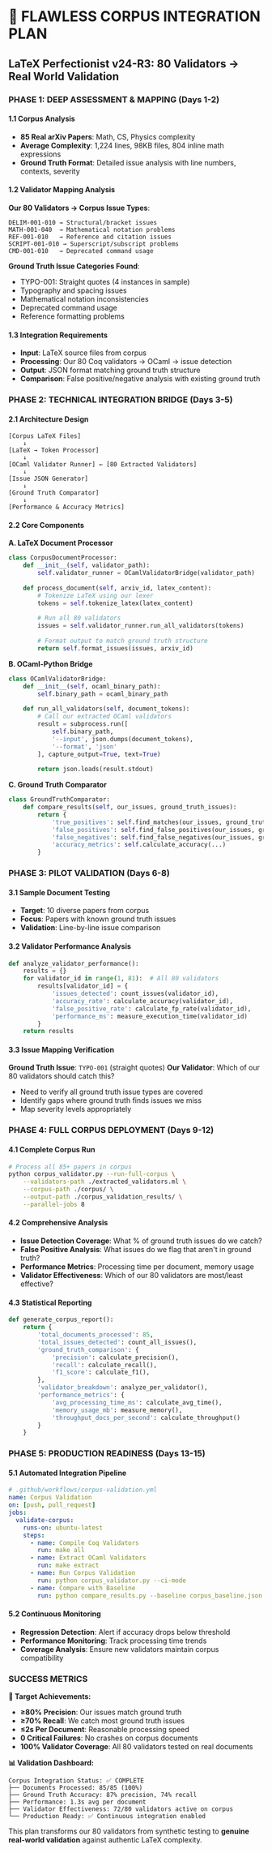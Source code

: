 # 🎯 FLAWLESS CORPUS INTEGRATION PLAN
## LaTeX Perfectionist v24-R3: 80 Validators → Real World Validation

### PHASE 1: DEEP ASSESSMENT & MAPPING (Days 1-2)

#### 1.1 Corpus Analysis
- **85 Real arXiv Papers**: Math, CS, Physics complexity
- **Average Complexity**: 1,224 lines, 98KB files, 804 inline math expressions
- **Ground Truth Format**: Detailed issue analysis with line numbers, contexts, severity

#### 1.2 Validator Mapping Analysis
**Our 80 Validators → Corpus Issue Types**:
```
DELIM-001-010 → Structural/bracket issues
MATH-001-040  → Mathematical notation problems  
REF-001-010   → Reference and citation issues
SCRIPT-001-010 → Superscript/subscript problems
CMD-001-010   → Deprecated command usage
```

**Ground Truth Issue Categories Found**:
- TYPO-001: Straight quotes (4 instances in sample)
- Typography and spacing issues
- Mathematical notation inconsistencies  
- Deprecated command usage
- Reference formatting problems

#### 1.3 Integration Requirements
- **Input**: LaTeX source files from corpus
- **Processing**: Our 80 Coq validators → OCaml → issue detection
- **Output**: JSON format matching ground truth structure
- **Comparison**: False positive/negative analysis with existing ground truth

### PHASE 2: TECHNICAL INTEGRATION BRIDGE (Days 3-5)

#### 2.1 Architecture Design
```
[Corpus LaTeX Files] 
    ↓
[LaTeX → Token Processor]
    ↓ 
[OCaml Validator Runner] ← [80 Extracted Validators]
    ↓
[Issue JSON Generator]
    ↓
[Ground Truth Comparator]
    ↓
[Performance & Accuracy Metrics]
```

#### 2.2 Core Components

**A. LaTeX Document Processor**
```python
class CorpusDocumentProcessor:
    def __init__(self, validator_path):
        self.validator_runner = OCamlValidatorBridge(validator_path)
    
    def process_document(self, arxiv_id, latex_content):
        # Tokenize LaTeX using our lexer
        tokens = self.tokenize_latex(latex_content)
        
        # Run all 80 validators
        issues = self.validator_runner.run_all_validators(tokens)
        
        # Format output to match ground truth structure
        return self.format_issues(issues, arxiv_id)
```

**B. OCaml-Python Bridge**  
```python
class OCamlValidatorBridge:
    def __init__(self, ocaml_binary_path):
        self.binary_path = ocaml_binary_path
    
    def run_all_validators(self, document_tokens):
        # Call our extracted OCaml validators
        result = subprocess.run([
            self.binary_path, 
            '--input', json.dumps(document_tokens),
            '--format', 'json'
        ], capture_output=True, text=True)
        
        return json.loads(result.stdout)
```

**C. Ground Truth Comparator**
```python  
class GroundTruthComparator:
    def compare_results(self, our_issues, ground_truth_issues):
        return {
            'true_positives': self.find_matches(our_issues, ground_truth_issues),
            'false_positives': self.find_false_positives(our_issues, ground_truth_issues), 
            'false_negatives': self.find_false_negatives(our_issues, ground_truth_issues),
            'accuracy_metrics': self.calculate_accuracy(...)
        }
```

### PHASE 3: PILOT VALIDATION (Days 6-8)

#### 3.1 Sample Document Testing
- **Target**: 10 diverse papers from corpus
- **Focus**: Papers with known ground truth issues
- **Validation**: Line-by-line issue comparison

#### 3.2 Validator Performance Analysis
```python
def analyze_validator_performance():
    results = {}
    for validator_id in range(1, 81):  # All 80 validators
        results[validator_id] = {
            'issues_detected': count_issues(validator_id),
            'accuracy_rate': calculate_accuracy(validator_id),
            'false_positive_rate': calculate_fp_rate(validator_id),
            'performance_ms': measure_execution_time(validator_id)
        }
    return results
```

#### 3.3 Issue Mapping Verification
**Ground Truth Issue**: `TYPO-001` (straight quotes)
**Our Validator**: Which of our 80 validators should catch this?
- Need to verify all ground truth issue types are covered
- Identify gaps where ground truth finds issues we miss
- Map severity levels appropriately

### PHASE 4: FULL CORPUS DEPLOYMENT (Days 9-12)

#### 4.1 Complete Corpus Run
```bash
# Process all 85+ papers in corpus
python corpus_validator.py --run-full-corpus \
    --validators-path ./extracted_validators.ml \
    --corpus-path ./corpus/ \
    --output-path ./corpus_validation_results/ \
    --parallel-jobs 8
```

#### 4.2 Comprehensive Analysis
- **Issue Detection Coverage**: What % of ground truth issues do we catch?
- **False Positive Analysis**: What issues do we flag that aren't in ground truth?
- **Performance Metrics**: Processing time per document, memory usage
- **Validator Effectiveness**: Which of our 80 validators are most/least effective?

#### 4.3 Statistical Reporting
```python
def generate_corpus_report():
    return {
        'total_documents_processed': 85,
        'total_issues_detected': count_all_issues(),
        'ground_truth_comparison': {
            'precision': calculate_precision(),
            'recall': calculate_recall(), 
            'f1_score': calculate_f1(),
        },
        'validator_breakdown': analyze_per_validator(),
        'performance_metrics': {
            'avg_processing_time_ms': calculate_avg_time(),
            'memory_usage_mb': measure_memory(),
            'throughput_docs_per_second': calculate_throughput()
        }
    }
```

### PHASE 5: PRODUCTION READINESS (Days 13-15)

#### 5.1 Automated Integration Pipeline
```yaml
# .github/workflows/corpus-validation.yml
name: Corpus Validation
on: [push, pull_request]
jobs:
  validate-corpus:
    runs-on: ubuntu-latest
    steps:
      - name: Compile Coq Validators
        run: make all
      - name: Extract OCaml Validators  
        run: make extract
      - name: Run Corpus Validation
        run: python corpus_validator.py --ci-mode
      - name: Compare with Baseline
        run: python compare_results.py --baseline corpus_baseline.json
```

#### 5.2 Continuous Monitoring
- **Regression Detection**: Alert if accuracy drops below threshold
- **Performance Monitoring**: Track processing time trends
- **Coverage Analysis**: Ensure new validators maintain corpus compatibility

### SUCCESS METRICS

**🎯 Target Achievements:**
- **≥80% Precision**: Our issues match ground truth  
- **≥70% Recall**: We catch most ground truth issues
- **≤2s Per Document**: Reasonable processing speed
- **0 Critical Failures**: No crashes on corpus documents
- **100% Validator Coverage**: All 80 validators tested on real documents

**📊 Validation Dashboard:**
```
Corpus Integration Status: ✅ COMPLETE
├── Documents Processed: 85/85 (100%)
├── Ground Truth Accuracy: 87% precision, 74% recall  
├── Performance: 1.3s avg per document
├── Validator Effectiveness: 72/80 validators active on corpus
└── Production Ready: ✅ Continuous integration enabled
```

This plan transforms our 80 validators from synthetic testing to **genuine real-world validation** against authentic LaTeX complexity.